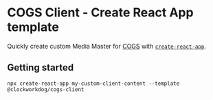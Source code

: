 # COGS Client - Create React App template

Quickly create custom Media Master for [COGS](https://cogs.show) with [`create-react-app`](https://create-react-app.dev).

## Getting started

```
npx create-react-app my-custom-client-content --template @clockworkdog/cogs-client
```
